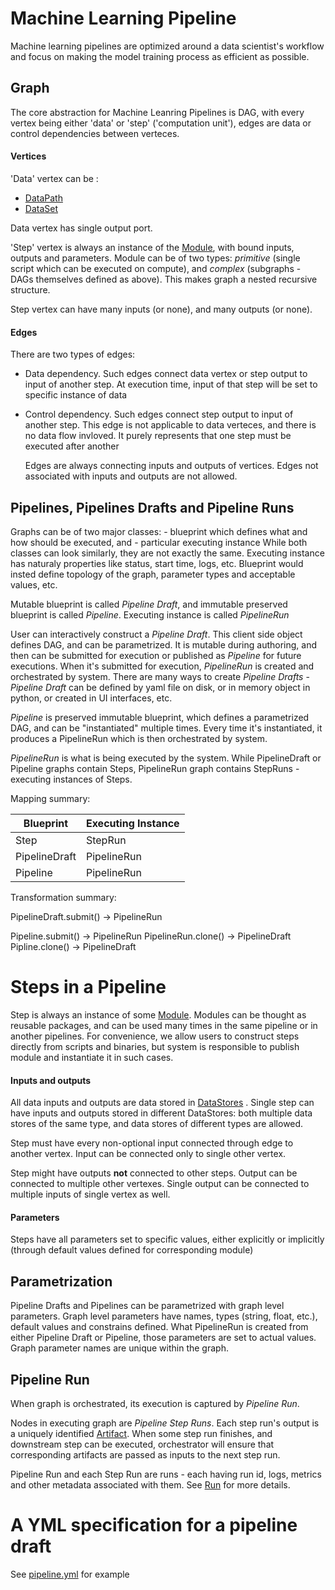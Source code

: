 # Machine Learning Pipeline
Machine learning pipelines are optimized around a data scientist's workflow and focus on making the model training process as efficient as possible.

## Graph

The core abstraction for Machine Leanring Pipelines is DAG, with every vertex being either 'data' or 'step' ('computation unit'), edges are data or control dependencies between verteces.

#### Vertices
'Data' vertex can be :
- [DataPath](../data/datapath.md)
- [DataSet](../data/dataset.md)

Data vertex has single output port.

'Step' vertex is always an instance of the [Module](module.md), with bound inputs, outputs and parameters. Module can be of two types: *primitive* (single script which can be executed on compute), and *complex* (subgraphs - DAGs themselves defined as above). This makes graph a nested recursive structure.

Step vertex can have many inputs (or none), and many outputs (or none).

#### Edges

There are two types of edges:
- Data dependency. Such edges connect data vertex or step output to input of another step. At execution time, input of that step will be set to specific instance of data

- Control dependency. Such edges connect step output to input of another step. This edge is not applicable to data verteces, and there is no data flow invloved. It purely represents that one step must be executed after another 

  Edges are always connecting inputs and outputs of vertices. Edges not associated with inputs and outputs are not allowed.

## Pipelines, Pipelines Drafts and Pipeline Runs

Graphs can be of two major classes: 
    - blueprint which defines what and how should be executed, and
        - particular executing instance
While both classes can look similarly, they are not exactly the same. Executing instance has naturaly properties like status, start time, logs, etc. Blueprint would insted define topology of the graph, parameter types and acceptable values, etc.

Mutable blueprint is called *Pipeline Draft*, and immutable preserved blueprint is called *Pipeline*. Executing instance is called *PipelineRun*

User can interactively construct a *Pipeline Draft*. This client side object defines DAG, and can be parametrized.  It is mutable during authoring, and then can be submitted for execution or published as *Pipeline* for future executions. When it's submitted for execution, *PipelineRun* is created and orchestrated by system. There are many ways to create *Pipeline Drafts* - *Pipeline Draft* can be defined by yaml file on disk, or in memory object in python, or created in UI interfaces, etc.

*Pipeline* is preserved immutable blueprint, which defines a parametrized DAG, and can be "instantiated" multiple times. Every time it's instantiated, it produces a PipelineRun which is then orchestrated by system.

*PipelineRun* is what is being executed by the system. While PipelineDraft or Pipeline graphs contain Steps, PipelineRun graph contains StepRuns - executing instances of Steps.

Mapping summary:

| Blueprint     | Executing Instance |
| ------------- | ------------------ |
| Step          | StepRun            |
| PipelineDraft | PipelineRun        |
| Pipeline      | PipelineRun        |

Transformation summary:

PipelineDraft.submit() -> PipelineRun

Pipeline.submit() -> PipelineRun
PipelineRun.clone() -> PipelineDraft
Pipline.clone() -> PipelineDraft

# Steps in a Pipeline
Step is always an instance of some [Module](module.md). Modules can be thought as reusable packages, and can be used many times in the same pipeline or in another pipelines. For convenience, we allow users to construct steps directly from scripts and binaries, but system is responsible to publish module and instantiate it in such cases.

#### Inputs and outputs

All data inputs and outputs are data stored in [DataStores](../data/datastore.md) . Single step can have inputs and outputs stored in different DataStores: both multiple data stores of the same type, and data stores of different types are allowed.

Step must have every non-optional input connected through edge to another vertex. Input can be connected only to single other vertex.

Step might have outputs **not** connected to other steps. Output can be connected to multiple other vertexes. Single output can be connected to multiple inputs of single vertex as well.

#### Parameters

Steps have all parameters set to specific values, either explicitly or implicitly (through default values defined for corresponding module)

## Parametrization

Pipeline Drafts and Pipelines can be parametrized with graph level parameters. Graph level parameters have names, types (string, float, etc.), default values and constrains defined. What PipelineRun is created from either Pipeline Draft or Pipeline, those parameters are set to actual values. Graph parameter names are unique within the graph.

## Pipeline Run

When graph is orchestrated, its execution is captured by *Pipeline Run*. 

Nodes in executing graph are *Pipeline Step Runs*. Each step run's output is a uniquely identified [Artifact](../data/artifact.md). When some step run finishes, and downstream step can be executed, orchestrator will ensure that corresponding artifacts are passed as inputs to the next step run.

Pipeline Run and each Step Run are runs - each having run id, logs, metrics and other metadata associated with them. See [Run](../experiment_tracking/run.md) for more details.

# A YML specification for a pipeline draft
See [pipeline.yml](pipeline.yml) for example
